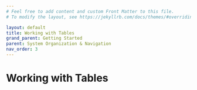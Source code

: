 ```yaml
---
# Feel free to add content and custom Front Matter to this file.
# To modify the layout, see https://jekyllrb.com/docs/themes/#overriding-theme-defaults

layout: default
title: Working with Tables
grand_parent: Getting Started
parent: System Organization & Navigation
nav_order: 3
---
```


# Working with Tables

